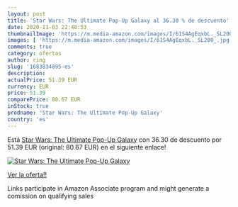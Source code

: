 ```yaml
---
layout: post
title: 'Star Wars: The Ultimate Pop-Up Galaxy al 36.30 % de descuento'
date: 2020-11-03 22:48:53
thumbnailImage: 'https://m.media-amazon.com/images/I/61S4AgEqxbL._SL200_.jpg'
images: [ 'https://m.media-amazon.com/images/I/61S4AgEqxbL._SL200_.jpg' ]
comments: true
category: ofertas
author: ring
slug: '1683834895-es'
description:
actualPrice: 51.39 EUR
currency: EUR
price: 51.39
comparePrice: 80.67 EUR
inStock: true
prodname: 'Star Wars: The Ultimate Pop-Up Galaxy'
country: 'es'
---
```


Está [Star Wars: The Ultimate Pop-Up Galaxy](https://www.amazon.es/dp/1683834895/?tag=tolees-21) con 36.30 de descuento por 51.39 EUR (original: 80.67 EUR) en el siguiente enlace!

[![Star Wars: The Ultimate Pop-Up Galaxy](https://m.media-amazon.com/images/I/61S4AgEqxbL._SL200_.jpg)](https://www.amazon.es/dp/1683834895/?tag=tolees-21)

[Ver la oferta!!](https://www.amazon.es/dp/1683834895/?tag=tolees-21)

Links participate in Amazon Associate program and might generate a comission on qualifying sales


